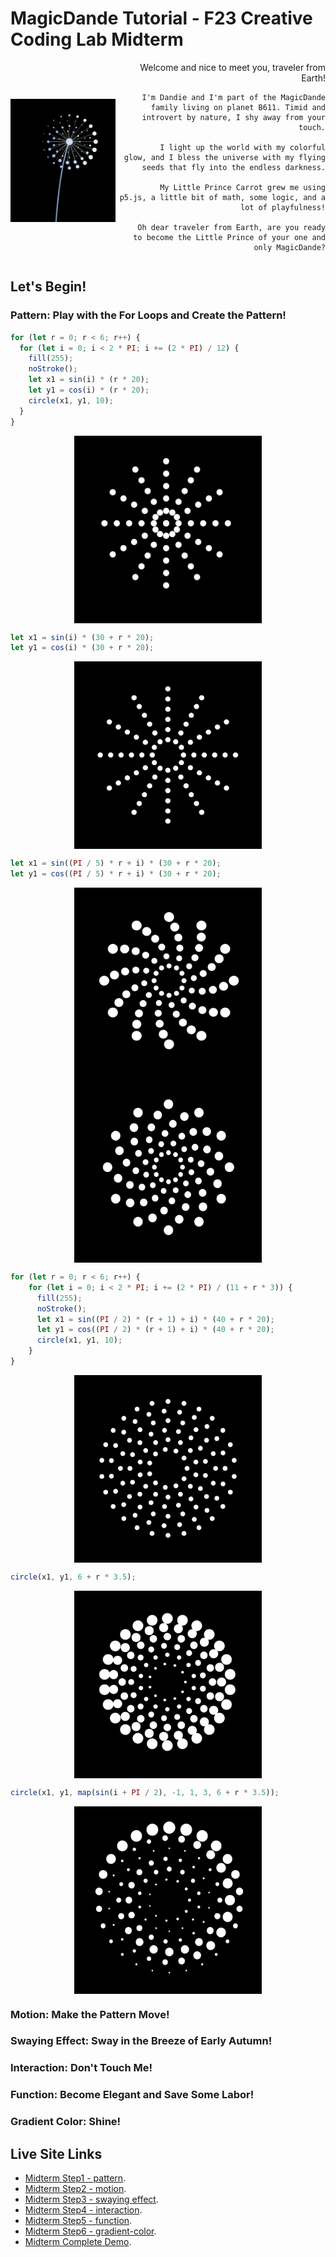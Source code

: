 # MagicDande Tutorial - F23 Creative Coding Lab Midterm

<div style="display: flex; flex-direction: row; justify-content: center; align-items: center;">
    <div style="flex: 1; text-align: center;">
        <img src="assets/blue-dande.png" width="300">
    </div>
    <div style="flex: 2; text-align: right;">
        Welcome and nice to meet you, traveler from Earth!

        I'm Dandie and I'm part of the MagicDande family living on planet B611. Timid and introvert by nature, I shy away from your touch.

        I light up the world with my colorful glow, and I bless the universe with my flying seeds that fly into the endless darkness.

        My Little Prince Carrot grew me using p5.js, a little bit of math, some logic, and a lot of playfulness!

        Oh dear traveler from Earth, are you ready to become the Little Prince of your one and only MagicDande?

</div>

</div>

## Let's Begin!

### Pattern: Play with the For Loops and Create the Pattern!

```JavaScript
for (let r = 0; r < 6; r++) {
  for (let i = 0; i < 2 * PI; i += (2 * PI) / 12) {
    fill(255);
    noStroke();
    let x1 = sin(i) * (r * 20);
    let y1 = cos(i) * (r * 20);
    circle(x1, y1, 10);
  }
}
```

<img src="assets/mid-1.1.png" width="300" height="300" style="display: block;
  margin-left: auto;
  margin-right: auto;">

```Javascript
let x1 = sin(i) * (30 + r * 20);
let y1 = cos(i) * (30 + r * 20);
```

<img src="assets/mid-1.2.png" width="300" height="300" style="display: block;
  margin-left: auto;
  margin-right: auto;">

```JavaScript
let x1 = sin((PI / 5) * r + i) * (30 + r * 20);
let y1 = cos((PI / 5) * r + i) * (30 + r * 20);
```

<img src="assets/mid-1.3.png" width="300" height="300" style="display: block;
  margin-left: auto;
  margin-right: auto;">
<img src="assets/mid-1.3.2.png" width="300" height="300" style="display: block;
  margin-left: auto;
  margin-right: auto;">

```JavaScript
for (let r = 0; r < 6; r++) {
    for (let i = 0; i < 2 * PI; i += (2 * PI) / (11 + r * 3)) {
      fill(255);
      noStroke();
      let x1 = sin((PI / 2) * (r + 1) + i) * (40 + r * 20);
      let y1 = cos((PI / 2) * (r + 1) + i) * (40 + r * 20);
      circle(x1, y1, 10);
    }
}
```

<img src="assets/mid-1.4.png" width="300" height="300" style="display: block;
  margin-left: auto;
  margin-right: auto;">

```JavaScript
circle(x1, y1, 6 + r * 3.5);
```

<img src="assets/mid-1.5.png" width="300" height="300" style="display: block;
  margin-left: auto;
  margin-right: auto;">

```JavaScript
circle(x1, y1, map(sin(i + PI / 2), -1, 1, 3, 6 + r * 3.5));
```

<img src="assets/mid-1.6.png" width="300" height="300" style="display: block;
  margin-left: auto;
  margin-right: auto;">

### Motion: Make the Pattern Move!

### Swaying Effect: Sway in the Breeze of Early Autumn!

### Interaction: Don't Touch Me!

### Function: Become Elegant and Save Some Labor!

### Gradient Color: Shine!

## Live Site Links

- [Midterm Step1 - pattern](https://carrotliu.github.io/Creative-Coding-Tutorial/MagicDande/midterm-step1-pattern/).
- [Midterm Step2 - motion](https://carrotliu.github.io/Creative-Coding-Tutorial/MagicDande/midterm-step2-motion/).
- [Midterm Step3 - swaying effect](https://carrotliu.github.io/Creative-Coding-Tutorial/MagicDande/midterm-step3-swaying-effect/).
- [Midterm Step4 - interaction](https://carrotliu.github.io/Creative-Coding-Tutorial/MagicDande/midterm-step4-interaction/).
- [Midterm Step5 - function](https://carrotliu.github.io/Creative-Coding-Tutorial/MagicDande/midterm-step5-function/).
- [Midterm Step6 - gradient-color](https://carrotliu.github.io/Creative-Coding-Tutorial/MagicDande/midterm-step6-gradient-color/).
- [Midterm Complete Demo](https://carrotliu.github.io/Creative-Coding-Tutorial/MagicDande/midterm-complete/).
